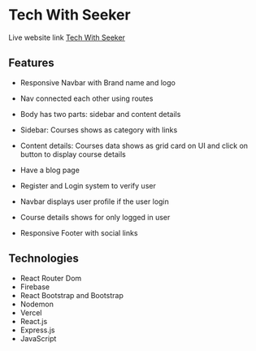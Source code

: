 # Tech With Seeker

Live website link [Tech With Seeker](https://tech-with-seeker.web.app/)

## Features

* Responsive Navbar with Brand name and logo

* Nav connected each other using routes

* Body has two parts: sidebar and content details

* Sidebar: Courses shows as category with links

* Content details: Courses data shows as grid card on UI and click on button to display course details

* Have a blog page

* Register and Login system to verify user

* Navbar displays user profile if the user login

* Course details shows for only logged in user

* Responsive Footer with social links

## Technologies

* React Router Dom
* Firebase
* React Bootstrap and Bootstrap
* Nodemon
* Vercel
* React.js
* Express.js
* JavaScript

